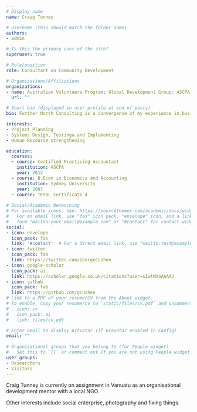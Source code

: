 ```yaml
---
# Display name
name: Craig Tunney

# Username (this should match the folder name)
authors:
- admin

# Is this the primary user of the site?
superuser: true

# Role/position
role: Consultant on Community Development

# Organizations/Affiliations
organizations:
- name: Australian Volunteers Program; Global Development Group; ASCPA; University of Queensland; SYdney University
  url: ""

# Short bio (displayed in user profile at end of posts)
bio: Further North Consulting is a convergence of my experience in business with community development made available to serve your organization. I can connect people, processes and pathways to help your social enterprise or non-profit thrive. CONTACT Craig Tunney m +678 7389002     e craig@furthernorth.net.au

interests:
- Project Planning
- Systems Design, Testinga and Implementing
- Human Resource strengthening

education:
  courses:
  - course: Certified Practicing Accountant
    institution: ASCPA
    year: 2012
  - course: B.Econ in Economics and Accounting
    institution: Sydney University
    year: 2007
  - course: TESOL Certificate 4
  
# Social/Academic Networking
# For available icons, see: https://sourcethemes.com/academic/docs/widgets/#icons
#   For an email link, use "fas" icon pack, "envelope" icon, and a link in the
#   form "mailto:your-email@example.com" or "#contact" for contact widget.
social:
- icon: envelope
  icon_pack: fas
  link: '#contact'  # For a direct email link, use "mailto:test@example.org".
- icon: twitter
  icon_pack: fab
  link: https://twitter.com/GeorgeCushen
- icon: google-scholar
  icon_pack: ai
  link: https://scholar.google.co.uk/citations?user=sIwtMXoAAAAJ
- icon: github
  icon_pack: fab
  link: https://github.com/gcushen
# Link to a PDF of your resume/CV from the About widget.
# To enable, copy your resume/CV to `static/files/cv.pdf` and uncomment the lines below.  
# - icon: cv
#   icon_pack: ai
#   link: files/cv.pdf

# Enter email to display Gravatar (if Gravatar enabled in Config)
email: ""
  
# Organizational groups that you belong to (for People widget)
#   Set this to `[]` or comment out if you are not using People widget.  
user_groups:
- Researchers
- Visitors
---
```


Craig Tunney is currently on assignment in Vanuatu as an organisational development mentor with a local NGO.

Other interests include social enterprise, photography and fixing things.

